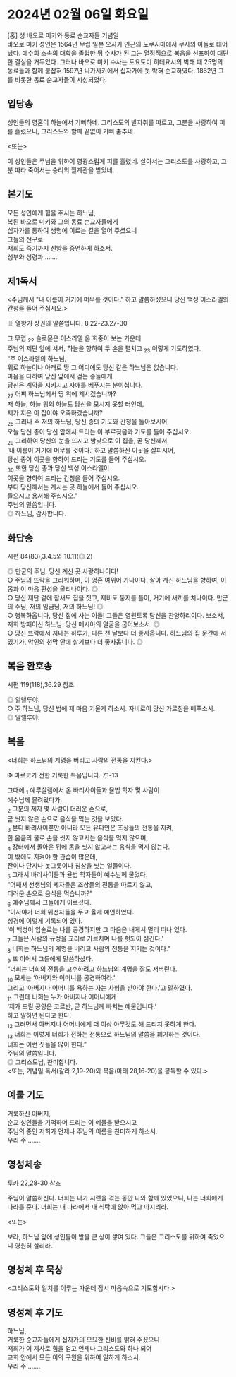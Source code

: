 # 2024년 02월 06일 화요일

[홍] 성 바오로 미키와 동료 순교자들 기념일  
바오로 미키 성인은 1564년 무렵 일본 오사카 인근의 도쿠시마에서 무사의 아들로 태어났다. 예수회 소속의 대학을 졸업한 뒤 수사가 된 그는 열정적으로 복음을 선포하여 대단한 결실을 거두었다. 그러나 바오로 미키 수사는 도요토미 히데요시의 박해 때 25명의 동료들과 함께 붙잡혀 1597년 나가사키에서 십자가에 못 박혀 순교하였다. 1862년 그를 비롯한 동료 순교자들이 시성되었다.


## 입당송

성인들의 영혼이 하늘에서 기뻐하네. 그리스도의 발자취를 따르고, 그분을 사랑하여 피를 흘렸으니, 그리스도와 함께 끝없이 기뻐 춤추네.  
  
<또는>  
  
이 성인들은 주님을 위하여 영광스럽게 피를 흘렸네. 살아서는 그리스도를 사랑하고, 그분 따라 죽어서는 승리의 월계관을 받았네.  
## 본기도

모든 성인에게 힘을 주시는 하느님,  
복된 바오로 미키와 그의 동료 순교자들에게  
십자가를 통하여 생명에 이르는 길을 열어 주셨으니  
그들의 전구로  
저희도 죽기까지 신앙을 증언하게 하소서.  
성부와 성령과 …….  
  
## 제1독서

<주님께서 "내 이름이 거기에 머무를 것이다." 하고 말씀하셨으니 당신 백성 이스라엘의 간청을 들어 주십시오.>

▥ 열왕기 상권의 말씀입니다. 8,22-23.27-30

그 무렵 <sub>22</sub> 솔로몬은 이스라엘 온 회중이 보는 가운데  
주님의 제단 앞에 서서, 하늘을 향하여 두 손을 펼치고 <sub>23</sub> 이렇게 기도하였다.  
“주 이스라엘의 하느님,  
위로 하늘이나 아래로 땅 그 어디에도 당신 같은 하느님은 없습니다.  
마음을 다하여 당신 앞에서 걷는 종들에게  
당신은 계약을 지키시고 자애를 베푸시는 분이십니다.  
<sub>27</sub> 어찌 하느님께서 땅 위에 계시겠습니까?  
저 하늘, 하늘 위의 하늘도 당신을 모시지 못할 터인데,  
제가 지은 이 집이야 오죽하겠습니까?  
<sub>28</sub> 그러나 주 저의 하느님, 당신 종의 기도와 간청을 돌아보시어,  
오늘 당신 종이 당신 앞에서 드리는 이 부르짖음과 기도를 들어 주십시오.  
<sub>29</sub> 그리하여 당신의 눈을 뜨시고 밤낮으로 이 집을, 곧 당신께서  
‘내 이름이 거기에 머무를 것이다.’ 하고 말씀하신 이곳을 살피시어,  
당신 종이 이곳을 향하여 드리는 기도를 들어 주십시오.  
<sub>30</sub> 또한 당신 종과 당신 백성 이스라엘이  
이곳을 향하여 드리는 간청을 들어 주십시오.  
부디 당신께서는 계시는 곳 하늘에서 들어 주십시오.  
들으시고 용서해 주십시오.”  
주님의 말씀입니다.  
◎ 하느님, 감사합니다.  
  
## 화답송

시편 84(83),3.4.5와 10.11(◎ 2)

◎ 만군의 주님, 당신 계신 곳 사랑하나이다!  
○ 주님의 뜨락을 그리워하며, 이 영혼 여위어 가나이다. 살아 계신 하느님을 향하여, 이 몸과 이 마음 환성을 올리나이다. ◎  
○ 당신 제단 곁에 참새도 집을 짓고, 제비도 둥지를 틀어, 거기에 새끼를 치나이다. 만군의 주님, 저의 임금님, 저의 하느님! ◎  
○ 행복하옵니다, 당신 집에 사는 이들! 그들은 영원토록 당신을 찬양하리이다. 보소서, 저희 방패이신 하느님. 당신 메시아의 얼굴을 굽어보소서. ◎  
○ 당신 뜨락에서 지내는 하루가, 다른 천 날보다 더 좋사옵니다. 하느님의 집 문간에 서 있기가, 악인의 천막 안에 살기보다 더 좋사옵니다. ◎  
  
## 복음 환호송

시편 119(118),36.29 참조

◎ 알렐루야.  
○ 주 하느님, 당신 법에 제 마음 기울게 하소서. 자비로이 당신 가르침을 베푸소서.  
◎ 알렐루야.  
  
## 복음

<너희는 하느님의 계명을 버리고 사람의 전통을 지킨다.>

✠ 마르코가 전한 거룩한 복음입니다. 7,1-13

그때에 <sub>1</sub> 예루살렘에서 온 바리사이들과 율법 학자 몇 사람이  
예수님께 몰려왔다가,  
<sub>2</sub> 그분의 제자 몇 사람이 더러운 손으로,  
곧 씻지 않은 손으로 음식을 먹는 것을 보았다.  
<sub>3</sub> 본디 바리사이뿐만 아니라 모든 유다인은 조상들의 전통을 지켜,  
한 움큼의 물로 손을 씻지 않고서는 음식을 먹지 않으며,  
<sub>4</sub> 장터에서 돌아온 뒤에 몸을 씻지 않고서는 음식을 먹지 않는다.  
이 밖에도 지켜야 할 관습이 많은데,  
잔이나 단지나 놋그릇이나 침상을 씻는 일들이다.  
<sub>5</sub> 그래서 바리사이들과 율법 학자들이 예수님께 물었다.  
“어째서 선생님의 제자들은 조상들의 전통을 따르지 않고,  
더러운 손으로 음식을 먹습니까?”  
<sub>6</sub> 예수님께서 그들에게 이르셨다.  
“이사야가 너희 위선자들을 두고 옳게 예언하였다.  
성경에 이렇게 기록되어 있다.  
‘이 백성이 입술로는 나를 공경하지만 그 마음은 내게서 멀리 떠나 있다.  
<sub>7</sub> 그들은 사람의 규정을 교리로 가르치며 나를 헛되이 섬긴다.’  
<sub>8</sub> 너희는 하느님의 계명을 버리고 사람의 전통을 지키는 것이다.”  
<sub>9</sub> 또 이어서 그들에게 말씀하셨다.  
“너희는 너희의 전통을 고수하려고 하느님의 계명을 잘도 저버린다.  
<sub>10</sub> 모세는 ‘아버지와 어머니를 공경하여라.’  
그리고 ‘아버지나 어머니를 욕하는 자는 사형을 받아야 한다.’고 말하였다.  
<sub>11</sub> 그런데 너희는 누가 아버지나 어머니에게  
‘제가 드릴 공양은 코르반, 곧 하느님께 바치는 예물입니다.’  
하고 말하면 된다고 한다.  
<sub>12</sub> 그러면서 아버지나 어머니에게 더 이상 아무것도 해 드리지 못하게 한다.  
<sub>13</sub> 너희는 이렇게 너희가 전하는 전통으로 하느님의 말씀을 폐기하는 것이다.  
너희는 이런 짓들을 많이 한다.”  
주님의 말씀입니다.  
◎ 그리스도님, 찬미합니다.  
<또는, 기념일 독서(갈라 2,19-20)와 복음(마태 28,16-20)을 봉독할 수 있다.>  
  
## 예물 기도

거룩하신 아버지,  
순교 성인들을 기억하며 드리는 이 예물을 받으시고  
주님의 종인 저희가 언제나 주님의 이름을 찬미하게 하소서.  
우리 주 …….  
  
## 영성체송

루카 22,28-30 참조

주님이 말씀하신다. 너희는 내가 시련을 겪는 동안 나와 함께 있었으니, 나는 너희에게 나라를 준다. 너희는 내 나라에서 내 식탁에 앉아 먹고 마시리라.  
  
<또는>  
  
보라, 하느님 앞에 성인들이 받을 큰 상이 쌓여 있다. 그들은 그리스도를 위하여 죽었으니 영원히 살리라.  
## 영성체 후 묵상

<그리스도와 일치를 이루는 가운데 잠시 마음속으로 기도합시다.>  
## 영성체 후 기도

하느님,  
거룩한 순교자들에게 십자가의 오묘한 신비를 밝혀 주셨으니  
저희가 이 제사로 힘을 얻고 언제나 그리스도와 하나 되어  
교회 안에서 모든 이의 구원을 위하여 일하게 하소서.  
우리 주 …….